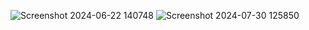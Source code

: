![Screenshot 2024-06-22 140748](https://github.com/user-attachments/assets/205676f7-3b47-450d-9f10-5ac4e2bf1997)
![Screenshot 2024-07-30 125850](https://github.com/user-attachments/assets/27f7e9f6-ee81-4712-b6eb-ed1b67063576)
